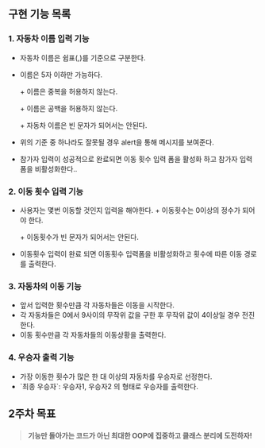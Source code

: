 ## 구현 기능 목록

### 1. 자동차 이름 입력 기능

-   자동차 이름은 쉼표(,)를 기준으로 구분한다.

-   이름은 5자 이하만 가능하다.

    \+ 이름은 중복을 허용하지 않는다.

    \+ 이름은 공백을 허용하지 않는다.

    \+ 자동차 이름은 빈 문자가 되어서는 안된다.

-   위의 기준 중 하나라도 잘못될 경우 alert을 통해 메시지를 보여준다.
-   참가자 입력이 성공적으로 완료되면 이동 횟수 입력 폼을 활성화 하고 참가자 입력폼을 비활성화한다..

### 2. 이동 횟수 입력 기능

-   사용자는 몇번 이동할 것인지 입력을 해야한다.
    \+ 이동횟수는 0이상의 정수가 되어야 한다.

    \+ 이동횟수가 빈 문자가 되어서는 안된다.

-   이동횟수 입력이 완료 되면 이동횟수 입력폼을 비활성화하고 횟수에 따른 이동 경로를 출력한다.

### 3. 자동차의 이동 기능

-   앞서 입력한 횟수만큼 각 자동차들은 이동을 시작한다.
-   각 자동차들은 0에서 9사이의 무작위 값을 구한 후 무작위 값이 4이상일 경우 전진한다.
-   이동 횟수만큼 각 자동차들의 이동상황을 출력한다.

### 4. 우승자 출력 기능

-   가장 이동한 횟수가 많은 한 대 이상의 자동차를 우승자로 선정한다.
-   \`최종 우승자`: 우승자1, 우승자2 의 형태로 우승자를 출력한다.

## 2주차 목표

> #### 기능만 돌아가는 코드가 아닌 최대한 OOP에 집중하고 클래스 분리에 도전하자!
